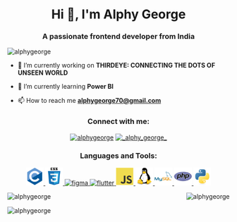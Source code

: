 <h1 align="center">Hi 👋, I'm Alphy George</h1>
<h3 align="center">A passionate frontend developer from India</h3>

<p align="left"> <img src="https://komarev.com/ghpvc/?username=alphygeorge&label=Profile%20views&color=0e75b6&style=flat" alt="alphygeorge" /> </p>

- 🔭 I’m currently working on **THIRDEYE: CONNECTING THE DOTS OF UNSEEN WORLD**

- 🌱 I’m currently learning **Power BI**

- 📫 How to reach me **alphygeorge70@gmail.com**

<h3 align="center">Connect with me:</h3>
<p align="center">
<a href="https://linkedin.com/in/alphy-george-568347202" target="blank"><img align="center" src="https://raw.githubusercontent.com/rahuldkjain/github-profile-readme-generator/master/src/images/icons/Social/linked-in-alt.svg" alt="alphygeorge" height="30" width="40" /></a>
<a href="https://instagram.com/_alphy_george_" target="blank"><img align="center" src="https://raw.githubusercontent.com/rahuldkjain/github-profile-readme-generator/master/src/images/icons/Social/instagram.svg" alt="_alphy_george_" height="30" width="40" /></a>
</p>

<h3 align="center">Languages and Tools:</h3>
<p align="center"> <a href="https://www.cprogramming.com/" target="_blank" rel="noreferrer"> <img src="https://raw.githubusercontent.com/devicons/devicon/master/icons/c/c-original.svg" alt="c" width="40" height="40"/> </a> <a href="https://www.w3schools.com/css/" target="_blank" rel="noreferrer"> <img src="https://raw.githubusercontent.com/devicons/devicon/master/icons/css3/css3-original-wordmark.svg" alt="css3" width="40" height="40"/> </a> <a href="https://www.figma.com/" target="_blank" rel="noreferrer"> <img src="https://www.vectorlogo.zone/logos/figma/figma-icon.svg" alt="figma" width="40" height="40"/> </a> <a href="https://flutter.dev" target="_blank" rel="noreferrer"> <img src="https://www.vectorlogo.zone/logos/flutterio/flutterio-icon.svg" alt="flutter" width="40" height="40"/> </a> <a href="https://developer.mozilla.org/en-US/docs/Web/JavaScript" target="_blank" rel="noreferrer"> <img src="https://raw.githubusercontent.com/devicons/devicon/master/icons/javascript/javascript-original.svg" alt="javascript" width="40" height="40"/> </a> <a href="https://www.linux.org/" target="_blank" rel="noreferrer"> <img src="https://raw.githubusercontent.com/devicons/devicon/master/icons/linux/linux-original.svg" alt="linux" width="40" height="40"/> </a> <a href="https://www.mysql.com/" target="_blank" rel="noreferrer"> <img src="https://raw.githubusercontent.com/devicons/devicon/master/icons/mysql/mysql-original-wordmark.svg" alt="mysql" width="40" height="40"/> </a> <a href="https://www.php.net" target="_blank" rel="noreferrer"> <img src="https://raw.githubusercontent.com/devicons/devicon/master/icons/php/php-original.svg" alt="php" width="40" height="40"/> </a> <a href="https://www.python.org" target="_blank" rel="noreferrer"> <img src="https://raw.githubusercontent.com/devicons/devicon/master/icons/python/python-original.svg" alt="python" width="40" height="40"/> </a> </p>

<p><img align="left" src="https://github-readme-streak-stats.herokuapp.com/?user=alphygeorge&" alt="alphygeorge" /></p>

<p>&nbsp;<img align="right" src="https://github-readme-stats.vercel.app/api?username=alphygeorge&show_icons=true&locale=en" alt="alphygeorge" /></p>

<p><img align="center" src="https://github-readme-stats.vercel.app/api/top-langs?username=alphygeorge&show_icons=true&locale=en&layout=compact" alt="alphygeorge" /></p>


